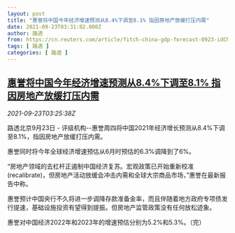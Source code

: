 ```yaml
---
layout: post
title: "惠誉将中国今年经济增速预测从8.4%下调至8.1% 指因房地产放缓打压内需"
date: 2021-09-23T03:31:02.000Z
author: 路透
from: https://cn.reuters.com/article/fitch-china-gdp-forecast-0923-idCNKBS2GJ064
tags: [ 路透 ]
categories: [ 路透 ]
---
```

<!--1632367862000-->
[惠誉将中国今年经济增速预测从8.4%下调至8.1% 指因房地产放缓打压内需](https://cn.reuters.com/article/fitch-china-gdp-forecast-0923-idCNKBS2GJ064)
------

<div>
<div><i>2021-09-23T03:25:38Z</i></div><p>路透北京9月23日 - 评级机构--惠誉周四将中国2021年经济增长预测从8.4%下调至8.1%，指因房地产放缓打压内需。</p><p>惠誉同时将今年全球经济增速预估从6月时预估的6.3%调降到了6%。</p><p>“房地产领域的去杠杆正遏制中国经济复苏。宏观政策已开始重新校准(recalibrate)，但房地产活动放缓会冲击内需和全球大宗商品市场，”惠誉在最新报告中称。</p><p>惠誉预计中国央行不久将进一步调降存款准备金率，而且伴随着地方政府专项债发行提速，基础设施投资有望得到提振。但房地产监管政策没有任何放松迹象。</p><p>惠誉对中国经济2022年和2023年的增速预估分别为5.2%和5.3%。（完）</p>
</div>
